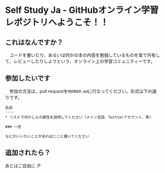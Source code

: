 Self Study Ja - GitHubオンライン学習レポジトリへようこそ！！
============================================================

これはなんですか？
------------------

　コードを書いたり、あるいは何かの本の内容を勉強しているものを皆で共有して、レビューしたりしようという、オンライン上の学習コミュニティーです。

参加したいです
--------------

　参加の方法は、pull requestを`MEMBER.md`に行なってください。形式は下の通りです。

```
名前
----
* リストで何かしらの属性を説明してください（メイン言語、Twitterアカウント、等)

### 一言

なにかいいたいことがあればここに書いてください

```

追加されたら？
--------------

あとはご自由に :P
